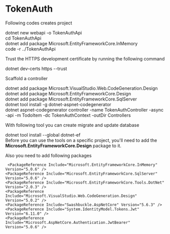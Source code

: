 # TokenAuth
Following codes creates project <br>

dotnet new webapi -o TokenAuthApi<br>
cd TokenAuthApi<br>
dotnet add package Microsoft.EntityFrameworkCore.InMemory<br>
code -r ../TokenAuthApi<br>

Trust the HTTPS development certificate by running the following command<br>

dotnet dev-certs https --trust<br>

Scaffold a controller<br>

dotnet add package Microsoft.VisualStudio.Web.CodeGeneration.Design<br>
dotnet add package Microsoft.EntityFrameworkCore.Design<br>
dotnet add package Microsoft.EntityFrameworkCore.SqlServer<br>
dotnet tool install -g dotnet-aspnet-codegenerator<br>
dotnet aspnet-codegenerator controller -name TokenAuthController -async -api -m TodoItem -dc TokenAuthContext -outDir Controllers<br>

With following tool you can create migrate and update database<br>

dotnet tool install --global dotnet-ef<br>
Before you can use the tools on a specific project, you'll need to add the <strong>Microsoft.EntityFrameworkCore.Design</strong> package to it.<br>

Also you need to add following packages<br>

     <PackageReference Include="Microsoft.EntityFrameworkCore.InMemory" Version="5.0.6" />
    <PackageReference Include="Microsoft.EntityFrameworkCore.SqlServer" Version="5.0.6" />
    <PackageReference Include="Microsoft.EntityFrameworkCore.Tools.DotNet" Version="2.0.3" />
    <PackageReference Include="Microsoft.VisualStudio.Web.CodeGeneration.Design" Version="5.0.2" />
    <PackageReference Include="Swashbuckle.AspNetCore" Version="5.6.3" />
    <PackageReference Include="System.IdentityModel.Tokens.Jwt" Version="6.11.0" />
    <PackageReference Include="Microsoft.AspNetCore.Authentication.JwtBearer" Version="5.0.6" />
